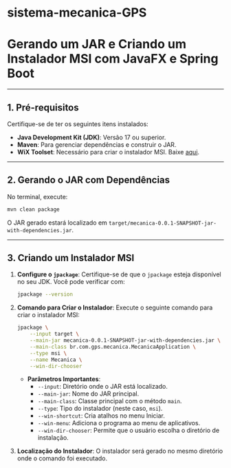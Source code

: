 ﻿# sistema-mecanica-GPS

# Gerando um JAR e Criando um Instalador MSI com JavaFX e Spring Boot

---

## **1. Pré-requisitos**

Certifique-se de ter os seguintes itens instalados:

-   **Java Development Kit (JDK)**: Versão 17 ou superior.
-   **Maven**: Para gerenciar dependências e construir o JAR.
-   **WiX Toolset**: Necessário para criar o instalador MSI. Baixe [aqui](https://github.com/wixtoolset/wix3/releases).

---

## **2. Gerando o JAR com Dependências**

No terminal, execute:

```bash
mvn clean package
```

O JAR gerado estará localizado em `target/mecanica-0.0.1-SNAPSHOT-jar-with-dependencies.jar`.

---

## **3. Criando um Instalador MSI**

1. **Configure o `jpackage`**:
   Certifique-se de que o `jpackage` esteja disponível no seu JDK. Você pode verificar com:

    ```bash
    jpackage --version
    ```

2. **Comando para Criar o Instalador**:
   Execute o seguinte comando para criar o instalador MSI:

    ```bash
    jpackage \
        --input target \
        --main-jar mecanica-0.0.1-SNAPSHOT-jar-with-dependencies.jar \
        --main-class br.com.gps.mecanica.MecanicaApplication \
        --type msi \
        --name Mecanica \
        --win-dir-chooser
    ```

    - **Parâmetros Importantes**:
        - `--input`: Diretório onde o JAR está localizado.
        - `--main-jar`: Nome do JAR principal.
        - `--main-class`: Classe principal com o método `main`.
        - `--type`: Tipo do instalador (neste caso, `msi`).
        - `--win-shortcut`: Cria atalhos no menu Iniciar.
        - `--win-menu`: Adiciona o programa ao menu de aplicativos.
        - `--win-dir-chooser`: Permite que o usuário escolha o diretório de instalação.

3. **Localização do Instalador**:
   O instalador será gerado no mesmo diretório onde o comando foi executado.
